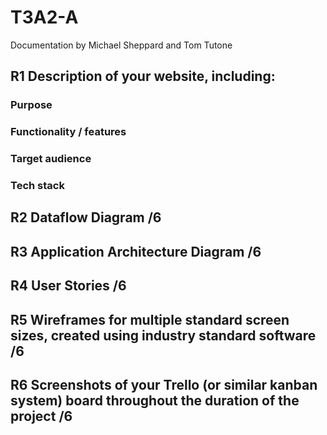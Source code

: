 # T3A2-A

Documentation by Michael Sheppard and Tom Tutone

## R1 Description of your website, including:

### Purpose

### Functionality / features

### Target audience

### Tech stack

## R2 Dataflow Diagram /6


## R3 Application Architecture Diagram /6

## R4 User Stories /6

## R5 Wireframes for multiple standard screen sizes, created using industry standard software /6

## R6 Screenshots of your Trello (or similar kanban system) board throughout the duration of the project /6